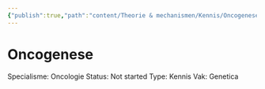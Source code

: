 ```yaml
---
{"publish":true,"path":"content/Theorie & mechanismen/Kennis/Oncogenese.md","permalink":"/content/theorie-and-mechanismen/kennis/oncogenese/"}
---
```


# Oncogenese

Specialisme: Oncologie
Status: Not started
Type: Kennis
Vak: Genetica